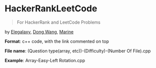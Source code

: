 # HackerRankLeetCode

> For HackerRank and LeetCode Problems

by [Elegalaxy](https://github.com/Elegalaxy), [Dong Wang](https://github.com/a1779748), [Marine](https://github.com/Marine666)

**Format**: c++ code, with the link commented on top

**File name**: (Question type(array, etc))-(Difficulty)-(Number Of File).cpp

**Example**: Array-Easy-Left Rotation.cpp
